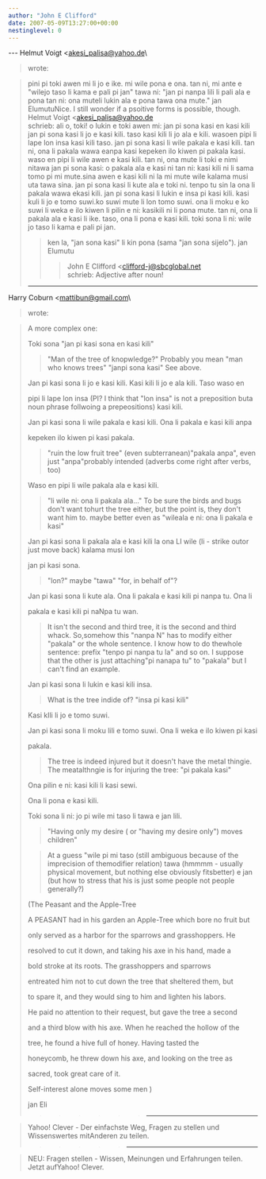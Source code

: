 ```yaml
---
author: "John E Clifford"
date: 2007-05-09T13:27:00+00:00
nestinglevel: 0
---
```

\---
 Helmut Voigt <[akesi_palisa@yahoo.de](mailto://akesi_palisa@yahoo.de)\
> wrote:

> pini pi toki awen mi li jo e ike. mi wile pona e ona. tan ni, mi ante e "wilejo taso li kama e
> pali pi jan" tawa ni: "jan pi nanpa lili li pali ala e pona tan ni: ona muteli lukin ala e pona
> tawa ona mute."
> jan ElumutuNice. I still wonder if a psoitive forms is possible, though.
> Helmut Voigt <[akesi_palisa@yahoo.de](mailto://akesi_palisa@yahoo.de)\
> schrieb:
> ali o, toki!
> o lukin e toki awen mi:
> jan pi sona kasi en kasi kili
> jan pi sona kasi li jo e kasi kili. taso kasi kili li jo ala e kili. wasoen pipi li lape lon
> insa kasi kili taso.
> jan pi sona kasi li wile pakala e kasi kili. tan ni, ona li pakala wawa eanpa kasi kepeken
> ilo kiwen pi pakala kasi.
> waso en pipi li wile awen e kasi kili. tan ni, ona mute li toki e nimi nitawa jan pi sona
> kasi: o pakala ala e kasi ni tan ni: kasi kili ni li sama tomo pi mi mute.sina awen e kasi kili
> ni la mi mute wile kalama musi uta tawa sina.
> jan pi sona kasi li kute ala e toki ni. tenpo tu sin la ona li pakala wawa ekasi kili.
> jan pi sona kasi li lukin e insa pi kasi kili. kasi kuli li jo e tomo suwi.ko suwi mute li
> lon tomo suwi. ona li moku e ko suwi li weka e ilo kiwen li pilin e ni: kasikili ni li pona
> mute. tan ni, ona li pakala ala e kasi li ike. taso, ona li pona e kasi kili.
> toki sona li ni: wile jo taso li kama e pali pi jan.
>> ken la, "jan sona kasi" li kin pona (sama "jan sona sijelo").
> jan Elumutu
>>> John E Clifford <[clifford-j@sbcglobal.net](mailto://clifford-j@sbcglobal.net)\
> schrieb:
> Adjective after noun!
> ---
 Harry Coburn <[mattibun@gmail.com](mailto://mattibun@gmail.com)\
> wrote:

>> 
> A more complex one:
> 
>> 
>> 
> Toki sona "jan pi kasi sona en kasi kili"
>> "Man of the tree of knopwledge?" Probably you mean "man who knows trees" "janpi sona kasi" See
> above.
> 
>> 
>> 
> Jan pi kasi sona li jo e kasi kili. Kasi kili li jo e ala kili. Taso waso en
> 
> pipi li lape lon insa (PI? I think that "lon insa" is not a preposition buta noun phrase
> follwoing a prepeositions) kasi kili.
> 
>> 
>> 
>> 
> Jan pi kasi sona li wile pakala e kasi kili. Ona li pakala e kasi kili anpa
> 
> kepeken ilo kiwen pi kasi pakala.
> 
>> "ruin the low fruit tree" (even subterranean)"pakala anpa", even just "anpa"probably intended
> (adverbs come right after verbs, too)
> 
>> 
> Waso en pipi li wile pakala ala e kasi kili.
> 
>> "li wile ni: ona li pakala ala..." To be sure the birds and bugs don't want tohurt the tree
> either, but the point is, they don't want him to. maybe better even as "wileala e ni: ona li
> pakala e kasi"
> 
>> 
> Jan pi kasi sona li pakala ala e kasi kili la ona LI wile (li - strike outor just move back)
> kalama musi lon
> 
> jan pi kasi sona.
> 
>> "lon?" maybe "tawa" "for, in behalf of"?
> 
>> 
> Jan pi kasi sona li kute ala. Ona li pakala e kasi kili pi nanpa tu. Ona li
> 
> pakala e kasi kili pi naNpa tu wan.
>> It isn't the second and third tree, it is the second and third whack. So,somehow this "nanpa N"
> has to modify either "pakala" or the whole sentence. I know how to do thewhole sentence: prefix
> "tenpo pi nanpa tu la" and so on. I suppose that the other is just attaching"pi nanapa tu" to
> "pakala" but I can't find an example.
> 
>> 
>> 
>> 
> Jan pi kasi sona li lukin e kasi kili insa.
>> What is the tree indide of? "insa pi kasi kili"
> 
>> 
>> 
> Kasi kIli li jo e tomo suwi.
> 
>> 
>> 
>> 
> Jan pi kasi sona li moku lili e tomo suwi. Ona li weka e ilo kiwen pi kasi
> 
> pakala.
>> The tree is indeed injured but it doesn't have the metal thingie. The meatalthngie is for
> injuring the tree: "pi pakala kasi"
> 
>> 
>> 
>> 
> Ona pilin e ni: kasi kili li kasi sewi.
> 
>> 
>> 
>> 
> Ona li pona e kasi kili.
> 
>> 
>> 
>> 
> Toki sona li ni: jo pi wile mi taso li tawa e jan lili.
> 
>> "Having only my desire ( or "having my desire only") moves children"
> 
>> At a guess "wile pi mi taso (still ambiguous because of the imprecision of themodifier
> relation)
> tawa (hmmmm - usually physical movement, but nothing else obviously fitsbetter) e jan (but how
> to
> stress that his is just some people not people generally?)
>> 
>> 
>> 
>> 
>> 
>> 
> (The Peasant and the Apple-Tree
> 
>> 
> A PEASANT had in his garden an Apple-Tree which bore no fruit but
> 
>> 
> only served as a harbor for the sparrows and grasshoppers. He
> 
>> 
> resolved to cut it down, and taking his axe in his hand, made a
> 
>> 
> bold stroke at its roots. The grasshoppers and sparrows
> 
>> 
> entreated him not to cut down the tree that sheltered them, but
> 
>> 
> to spare it, and they would sing to him and lighten his labors.
> 
>> 
> He paid no attention to their request, but gave the tree a second
> 
>> 
> and a third blow with his axe. When he reached the hollow of the
> 
>> 
> tree, he found a hive full of honey. Having tasted the
> 
>> 
> honeycomb, he threw down his axe, and looking on the tree as
> 
>> 
> sacred, took great care of it.
> 
>> 
> Self-interest alone moves some men )
> 
>> 
> jan Eli
> 
>>>>>>> ---------------------------------

> Yahoo! Clever - Der einfachste Weg, Fragen zu stellen und Wissenswertes mitAnderen zu teilen.
>>>>>> ---------------------------------

> NEU: Fragen stellen - Wissen, Meinungen und Erfahrungen teilen. Jetzt aufYahoo! Clever.